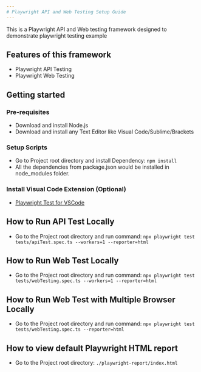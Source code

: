 ```yaml
---
# Playwright API and Web Testing Setup Guide
---
```


This is a Playwright API and Web testing framework designed to demonstrate playwright testing example

## Features of this framework
* Playwright API Testing
* Playwright Web Testing

## Getting started

### Pre-requisites
* Download and install Node.js
* Download and install any Text Editor like Visual Code/Sublime/Brackets

### Setup Scripts 
* Go to Project root directory and install Dependency: `npm install`
* All the dependencies from package.json would be installed in node_modules folder.

### Install Visual Code Extension (Optional)
* <a href="https://marketplace.visualstudio.com/items?itemName=ms-playwright.playwright" target="_blank">Playwright Test for VSCode</a>


## How to Run API Test Locally
* Go to the Project root directory and run command: `npx playwright test tests/apiTest.spec.ts --workers=1 --reporter=html`

## How to Run Web Test Locally
* Go to the Project root directory and run command: `npx playwright test tests/webTesting.spec.ts --workers=1 --reporter=html`

## How to Run Web Test with Multiple Browser Locally
* Go to the Project root directory and run command: `npx playwright test tests/webTesting.spec.ts --reporter=html`

## How to view default Playwright HTML report
* Go to the Project root directory: `./playwright-report/index.html`